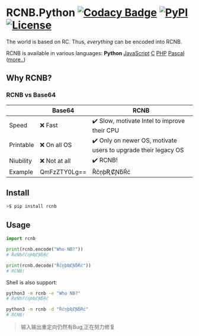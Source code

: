 # RCNB.Python [![Codacy Badge][codacy_b]][codacy] [![PyPI][pypi_v_b]][pypi] [![License][license_b]][License]

The world is based on RC. Thus, *everything* can be encoded into RCNB.

RCNB is available in various languages: **Python** [JavaScript](https://github.com/rcnbapp/RCNB.js) [C](https://github.com/rcnbapp/librcnb) [PHP](https://github.com/rcnbapp/RCNB.php) [Pascal](https://github.com/rcnbapp/RCNB.pas) ([more..](https://github.com/rcnbapp/))

## Why RCNB?

### RCNB vs Base64

|           | Base64       | RCNB                                                          |
| --------- | ------------ | ------------------------------------------------------------- |
| Speed     | ❌ Fast       | ✔️ Slow, motivate Intel to improve their CPU                   |
| Printable | ❌ On all OS  | ✔️ Only on newer OS, motivate users to upgrade their legacy OS |
| Niubility | ❌ Not at all | ✔️ RCNB!                                                       |
| Example   | QmFzZTY0Lg== | ȐĉņþƦȻƝƃŔć                                                    |

## Install

```bash
>$ pip install rcnb
```

## Usage

```python
import rcnb

print(rcnb.encode("Who NB?"))
# ȐȼŃƅȓčƞÞƦȻƝƃŖć

print(rcnb.decode("ȐĉņþƦȻƝƃŔć"))
# RCNB!
```

Shell is also support:

```bash
python3 -m rcnb -e "Who NB?"
# ȐȼŃƅȓčƞÞƦȻƝƃŖć

python3 -m rcnb -d "ȐĉņþƦȻƝƃŔć"
# RCNB!
```

> 输入输出重定向仍然有Bug,正在努力修复

  [codacy_b]: https://app.codacy.com/project/badge/Grade/e69b178927b74f5983ba22d403b39551
  [codacy]: https://www.codacy.com/manual/chr233/RCNB.python?utm_source=github.com&amp;utm_medium=referral&amp;utm_content=chr233/RCNB.python&amp;utm_campaign=Badge_Grade
  [pypi_v_b]: https://img.shields.io/pypi/v/rcnb
  [pypi]: https://pypi.org/project/rcnb/
  [license]: https://github.com/chr233/RCNB.python/blob/master/license
  [license_b]: https://img.shields.io/github/license/chr233/RCNB.python

